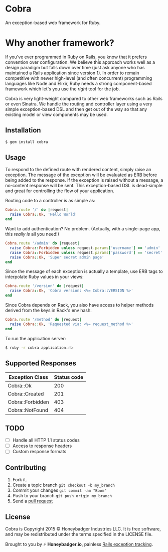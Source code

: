 # Cobra

An exception-based web framework for Ruby.

# Why another framework?

If you've ever programmed in Ruby on Rails, you know that it prefers convention
over configuration. We believe this approach works well as a design paradigm but
falls down over time (just ask anyone who has maintained a Rails application
since version 1). In order to remain competitive with newer high-level (and
often concurrent) programming languages like Node and Elixir, Ruby needs a
strong component-based framework which let's you use the *right* tool for the
job.

Cobra is very light-weight compared to other web frameworks such as Rails
or even Sinatra. We handle the routing and controller layer using a very simple
exception-based DSL and then get out of the way so that any existing model or
view components may be used.

## Installation

```sh
$ gem install cobra
```

## Usage

To respond to the defined route with rendered content, simply raise an
exception. The message of the exception will be evaluated as ERB before being
added to the response. If the exception is raised without a message, a
no-content response will be sent. This exception-based DSL is dead-simple and
great for controlling the flow of your application.

Routing code to a controller is as simple as:

```ruby
Cobra.route '/' do |request|
  raise Cobra::Ok, 'Hello World'
end
```

Want to add authentication? No problem. (Actually, with a single-page app, this *really is* all you need!)

```ruby
Cobra.route '/admin' do |request|
  raise Cobra::Forbidden unless request.params['username'] == 'admin'
  raise Cobra::Forbidden unless request.params['password'] == 'secret'
  raise Cobra::Ok, 'Super secret admin page'
end
```

Since the message of each exception is actually a template, use ERB tags to
interpolate Ruby values in your views:

```ruby
Cobra.route '/version' do |request|
  raise Cobra::Ok, 'Cobra version: <%= Cobra::VERSION %>'
end
```

Since Cobra depends on Rack, you also have access to helper methods
derived from the keys in Rack's env hash:

```ruby
Cobra.route '/method' do |request|
  raise Cobra::Ok, 'Requested via: <%= request_method %>'
end
```

To run the application server:

```sh
$ ruby -r cobra application.rb
```

## Supported Responses

| Exception Class        | Status code |
| ---------------------- | ----------- |
| Cobra::Ok              | 200         |
| Cobra::Created         | 201         |
| Cobra::Forbidden       | 403         |
| Cobra::NotFound        | 404         |

## TODO

- [ ] Handle all HTTP 1.1 status codes
- [ ] Access to response headers
- [ ] Custom response formats

## Contributing

1. Fork it.
2. Create a topic branch `git checkout -b my_branch`
3. Commit your changes `git commit -am "Boom"`
3. Push to your branch `git push origin my_branch`
4. Send a [pull request](https://github.com/honeybadger-io/honeybadger-framework/pulls)

## License

Cobra is Copyright 2015 © Honeybadger Industries LLC. It is free software, and
may be redistributed under the terms specified in the LICENSE file.

Brought to you by :zap: **Honeybadger.io**, painless [Rails exception tracking](https://www.honeybadger.io/).

